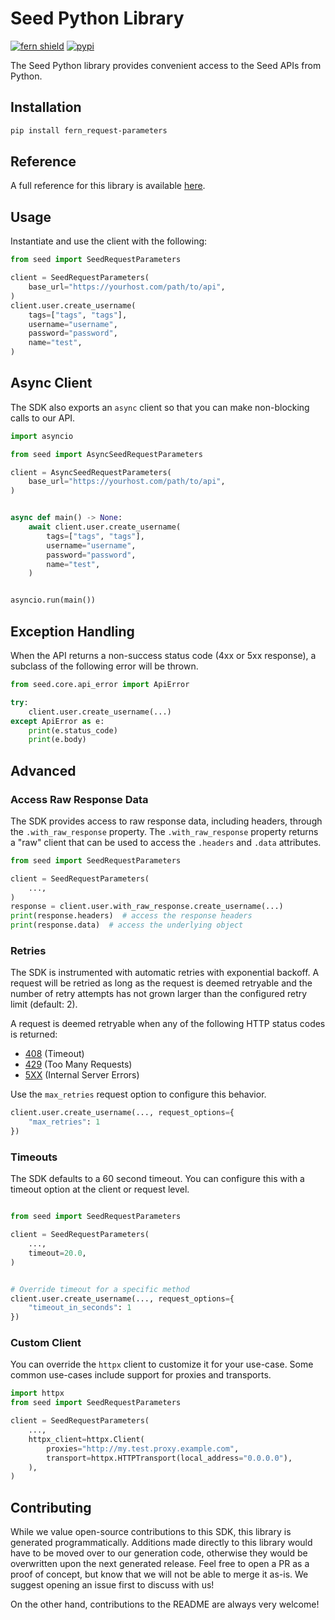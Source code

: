 # Seed Python Library

[![fern shield](https://img.shields.io/badge/%F0%9F%8C%BF-Built%20with%20Fern-brightgreen)](https://buildwithfern.com?utm_source=github&utm_medium=github&utm_campaign=readme&utm_source=Seed%2FPython)
[![pypi](https://img.shields.io/pypi/v/fern_request-parameters)](https://pypi.python.org/pypi/fern_request-parameters)

The Seed Python library provides convenient access to the Seed APIs from Python.

## Installation

```sh
pip install fern_request-parameters
```

## Reference

A full reference for this library is available [here](./reference.md).

## Usage

Instantiate and use the client with the following:

```python
from seed import SeedRequestParameters

client = SeedRequestParameters(
    base_url="https://yourhost.com/path/to/api",
)
client.user.create_username(
    tags=["tags", "tags"],
    username="username",
    password="password",
    name="test",
)
```

## Async Client

The SDK also exports an `async` client so that you can make non-blocking calls to our API.

```python
import asyncio

from seed import AsyncSeedRequestParameters

client = AsyncSeedRequestParameters(
    base_url="https://yourhost.com/path/to/api",
)


async def main() -> None:
    await client.user.create_username(
        tags=["tags", "tags"],
        username="username",
        password="password",
        name="test",
    )


asyncio.run(main())
```

## Exception Handling

When the API returns a non-success status code (4xx or 5xx response), a subclass of the following error
will be thrown.

```python
from seed.core.api_error import ApiError

try:
    client.user.create_username(...)
except ApiError as e:
    print(e.status_code)
    print(e.body)
```

## Advanced

### Access Raw Response Data

The SDK provides access to raw response data, including headers, through the `.with_raw_response` property.
The `.with_raw_response` property returns a "raw" client that can be used to access the `.headers` and `.data` attributes.

```python
from seed import SeedRequestParameters

client = SeedRequestParameters(
    ...,
)
response = client.user.with_raw_response.create_username(...)
print(response.headers)  # access the response headers
print(response.data)  # access the underlying object
```

### Retries

The SDK is instrumented with automatic retries with exponential backoff. A request will be retried as long
as the request is deemed retryable and the number of retry attempts has not grown larger than the configured
retry limit (default: 2).

A request is deemed retryable when any of the following HTTP status codes is returned:

- [408](https://developer.mozilla.org/en-US/docs/Web/HTTP/Status/408) (Timeout)
- [429](https://developer.mozilla.org/en-US/docs/Web/HTTP/Status/429) (Too Many Requests)
- [5XX](https://developer.mozilla.org/en-US/docs/Web/HTTP/Status/500) (Internal Server Errors)

Use the `max_retries` request option to configure this behavior.

```python
client.user.create_username(..., request_options={
    "max_retries": 1
})
```

### Timeouts

The SDK defaults to a 60 second timeout. You can configure this with a timeout option at the client or request level.

```python

from seed import SeedRequestParameters

client = SeedRequestParameters(
    ...,
    timeout=20.0,
)


# Override timeout for a specific method
client.user.create_username(..., request_options={
    "timeout_in_seconds": 1
})
```

### Custom Client

You can override the `httpx` client to customize it for your use-case. Some common use-cases include support for proxies
and transports.

```python
import httpx
from seed import SeedRequestParameters

client = SeedRequestParameters(
    ...,
    httpx_client=httpx.Client(
        proxies="http://my.test.proxy.example.com",
        transport=httpx.HTTPTransport(local_address="0.0.0.0"),
    ),
)
```

## Contributing

While we value open-source contributions to this SDK, this library is generated programmatically.
Additions made directly to this library would have to be moved over to our generation code,
otherwise they would be overwritten upon the next generated release. Feel free to open a PR as
a proof of concept, but know that we will not be able to merge it as-is. We suggest opening
an issue first to discuss with us!

On the other hand, contributions to the README are always very welcome!
